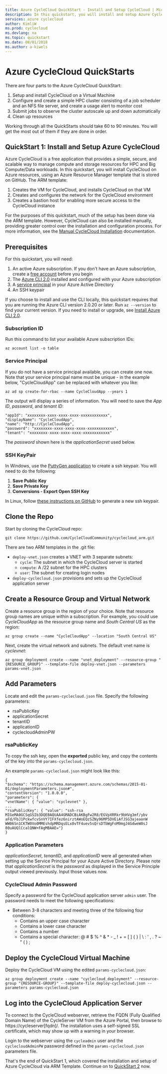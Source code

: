 ```yaml
---
title: Azure CycleCloud QuickStart - Install and Setup CycleCloud | Microsoft Docs
description: In this quickstart, you will install and setup Azure CycleCloud
services: azure cyclecloud
author: KimliW
ms.prod: cyclecloud
ms.devlang: na
ms.topic: quickstart
ms.date: 08/01/2018
ms.author: a-kiwels
---
```


# Azure CycleCloud QuickStarts

There are four parts to the Azure CycleCloud QuickStart:

1. Setup and install CycleCloud on a Virtual Machine
2. Configure and create a simple HPC cluster consisting of a job scheduler and an NFS file server, and create a usage alert to monitor cost
3. Submit jobs to observe the cluster autoscale up and down automatically
4. Clean up resources

Working through all the QuickStarts should take 60 to 90 minutes. You will get the most out of them if they are done in order.

## QuickStart 1: Install and Setup Azure CycleCloud

Azure CycleCloud is a free application that provides a simple, secure, and scalable way to manage compute and storage resources for HPC and Big Compute/Data workloads. In this quickstart, you will install CycleCloud on Azure resources, using an Azure Resource Manager template that is stored on GitHub. The ARM template:

1. Creates the VM for CycleCloud, and installs CycleCloud on that VM
2. Creates and configures the network for the CycleCloud environment
3. Creates a bastion host for enabling more secure access to the CycleCloud instance

For the purposes of this quickstart, much of the setup has been done via the ARM template. However, CycleCloud can also be installed manually, providing greater control over the installation and configuration process. For more information, see the [Manual CycleCloud Installation](installation.md) documentation.

## Prerequisites

For this quickstart, you will need:

1. An active Azure subscription. If you don't have an Azure subscription, create a [free account](https://azure.microsoft.com/free/) before you begin
2. The [Azure CLI 2.0](https://docs.microsoft.com/en-us/cli/azure/overview?view=azure-cli-latest) installed and configured with your Azure subscription
3. A [service principal](https://docs.microsoft.com/en-us/cli/azure/create-an-azure-service-principal-azure-cli?view=azure-cli-latest) in your Azure Active Directory
4. An SSH keypair

If you choose to install and use the CLI locally, this quickstart requires that you are running the Azure CLI version 2.0.20 or later. Run `az --version` to find your current version. If you need to install or upgrade, see [Install Azure CLI 2.0](/cli/azure/install-azure-cli).

### Subscription ID

Run this command to list your available Azure subscription IDs:

```azurecli-interactive
az account list -o table
```

### Service Principal

If you do not have a service principal available, you can create one now. Note that your service principal name must be unique - in the example below, "CycleCloudApp" can be replaced with whatever you like:

```azurecli-interactive
az ad sp create-for-rbac --name CycleCloudApp --years 1
```

The output will display a series of information. You will need to save the *App ID*, *password*, and *tenant ID*:

``` output
"appId": "xxxxxxxx-xxxx-xxxx-xxxx-xxxxxxxxxxxx",
"displayName": "CycleCloudApp",
"name": "http://CycleCloudApp",
"password": "xxxxxxxx-xxxx-xxxx-xxxx-xxxxxxxxxxxx",
"tenant": "xxxxxxxx-xxxx-xxxx-xxxx-xxxxxxxxxxxx"
```

The *password* shown here is the *applicationSecret* used below.

### SSH KeyPair

In Windows, use the [PuttyGen application](https://www.ssh.com/ssh/putty/windows/puttygen#sec-Creating-a-new-key-pair-for-authentication) to create a ssh keypair. You will need to do the following:

  1. **Save Public Key**
  2. **Save Private Key**
  3. **Conversions - Export Open SSH Key**

In Linux, follow [these instructions on GitHub](https://help.github.com/articles/generating-a-new-ssh-key-and-adding-it-to-the-ssh-agent/) to generate a new ssh keypair.

## Clone the Repo

Start by cloning the CycleCloud repo:

```azurecli-interactive
git clone https://github.com/CycleCloudCommunity/cyclecloud_arm.git
```

There are two ARM templates in the .git file:

* `deploy-vnet.json` creates a VNET with 3 separate subnets:
  *	`cycle`: The subnet in which the CycleCloud server is started
  *	`compute`: A /22 subnet for the HPC clusters
  *	`user`: The subnet for creating login nodes
*	`deploy-cyclecloud.json` provisions and sets up the CycleCloud application server

## Create a Resource Group and Virtual Network

Create a resource group in the region of your choice. Note that resource group names are unique within a subscription. For example, you could use *CycleCloudApp* as the resource group name and *South Central US* as the region:

```azurecli-interactive
az group create --name "CycleCloudApp" --location "South Central US"
```

Next, create the virtual network and subnets. The default vnet name is *cyclevnet*:

```azurecli-interactive
az group deployment create --name "vnet_deployment" --resource-group "{RESOURCE_GROUP}" --template-file deploy-vnet.json --parameters params-vnet.json
```

## Add Parameters

Locate and edit the `params-cyclecloud.json` file. Specify the following parameters:

* rsaPublicKey
* applicationSecret
* tenantID
* applicationID
* cyclecloudAdminPW

### rsaPublicKey

To copy the ssh key, open the **exported** public key, and copy the contents of the key into the `params-cyclecloud.json`.

An example `params-cyclecloud.json` might look like this:

``` sample-json
{
"$schema": "https://schema.management.azure.com/schemas/2015-01-01/deploymentParameters.json#",
"contentVersion": "1.0.0.0",
"parameters": {
"vnetName": { "value": "cyclevnet" },
...
"rsaPublicKey": { "value": "ssh-rsa MIGeMA0GCSqGSIb3DQEBAQUAA4GMADCBiAKBgFw2R8/EGVpXRRkr9bHVg3mf/ybv
aFd/FbJ1PckwfcvSnVY7IFXfez6nirztAWoEQzSZNy96MP5DVEiAfJSG3ajeaonW
WW06Sn1CKTW0Vo0MMEshdpMRDqsELx0vTF4uev5sQrsDTbWgFoM9mgJ4GdweW0sJ
80uAUQlCcalQNW+FAgMBAAE="}
}
```

### Application Parameters

*applicationSecret*, *tenantID*, and *applicationID* were all generated when setting up the Service Principal for your Azure Active Directory. Please note that *applicationSecret* is the *password* as displayed in the Service Principle output viewed previously. Input those values now.

### CycleCloud Admin Password

Specify a password for the CycleCloud application server `admin` user. The password needs to meet the following specifications:

* Between 3-8 characters and meeting three of the following four conditions:
   - Contains an upper case character
   - Contains a lower case character
   - Contains a number
   - Contains a special character: @ # $ % ^ & * - _ ! + = [ ] { } | \ : ' , . ?  ~ " ( ) ;

## Deploy the CycleCloud Virtual Machine

Deploy the CycleCloud VM using the edited `params-cyclecloud.json`:

```azurecli-interactive
az group deployment create --name "cyclecloud_deployment" --resource-group "{RESOURCE-GROUP}" --template-file deploy-cyclecloud.json --parameters params-cyclecloud.json
```

## Log into the CycleCloud Application Server

To connect to the CycleCloud webserver, retrieve the FQDN (Fully Qualified Domain Name) of the CycleServer VM from the Azure Portal, then browse to https://cycleserver[fqdn]/. The installation uses a self-signed SSL certificate, which may show up with a warning in your browser.

Login to the webserver using the `cycleadmin` user and the `cyclecloudAdminPW` password defined in the `params-cyclecloud.json` parameters file.

That's the end of QuickStart 1, which covered the installation and setup of Azure CycleCloud via ARM Template. Continue on to [QuickStart 2](quickstart-create-and-run-cluster.md) now.
